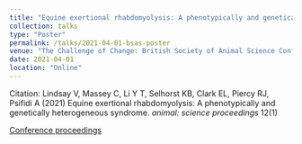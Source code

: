 ```yaml
---
title: "Equine exertional rhabdomyolysis: A phenotypically and genetically heterogeneous syndrome."
collection: talks
type: "Poster"
permalink: /talks/2021-04-01-bsas-poster
venue: "The Challenge of Change: British Society of Animal Science Conference 2021"
date: 2021-04-01
location: "Online"
---
```


Citation: Lindsay V, Massey C, Li Y T, Selhorst KB, Clark EL, Piercy RJ, Psifidi A (2021) Equine exertional rhabdomyolysis: A phenotypically and genetically heterogeneous syndrome. <i>animal: science proceedings</i> 12(1)

[Conference proceedings](https://doi.org/10.1016/j.anscip.2021.03.164 )
